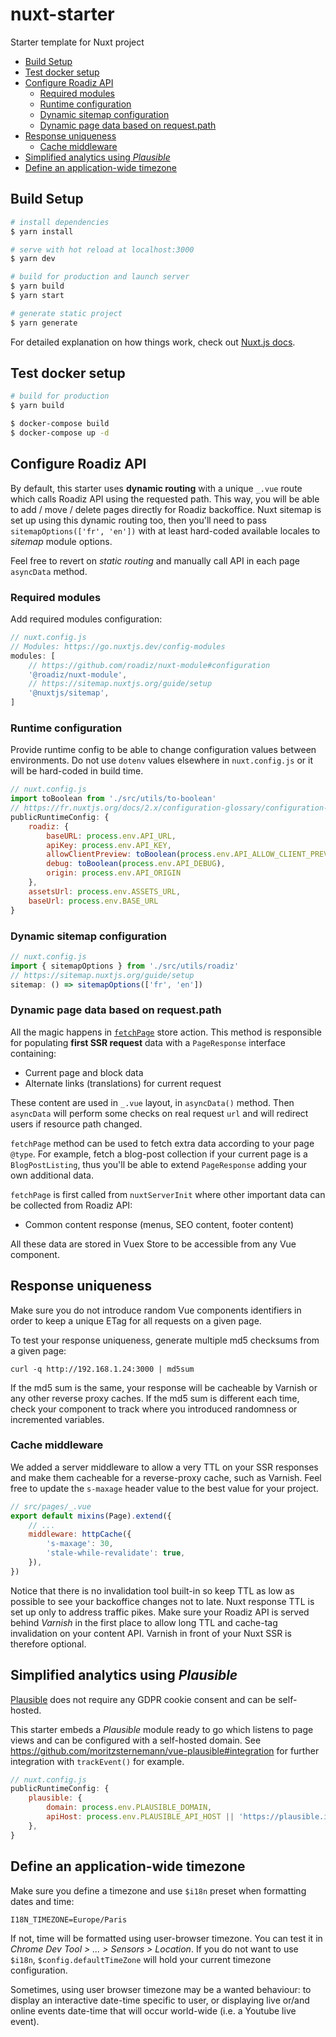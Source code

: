 # nuxt-starter
Starter template for Nuxt project

- [Build Setup](#build-setup)
- [Test docker setup](#test-docker-setup)
- [Configure Roadiz API](#configure-roadiz-api)
    - [Required modules](#required-modules)
    - [Runtime configuration](#runtime-configuration)
    - [Dynamic sitemap configuration](#dynamic-sitemap-configuration)
    - [Dynamic page data based on request.path](#dynamic-page-data-based-on-requestpath)
- [Response uniqueness](#response-uniqueness)
    - [Cache middleware](#cache-middleware)
- [Simplified analytics using *Plausible*](#simplified-analytics-using-plausible)
- [Define an application-wide timezone](#define-an-application-wide-timezone)

## Build Setup

```bash
# install dependencies
$ yarn install

# serve with hot reload at localhost:3000
$ yarn dev

# build for production and launch server
$ yarn build
$ yarn start

# generate static project
$ yarn generate
```

For detailed explanation on how things work, check out [Nuxt.js docs](https://nuxtjs.org).

## Test docker setup

```bash
# build for production
$ yarn build

$ docker-compose build
$ docker-compose up -d
```

## Configure Roadiz API

By default, this starter uses **dynamic routing** with a unique `_.vue` route which calls Roadiz API
using the requested path. This way, you will be able to add / move / delete pages directly for Roadiz backoffice.
Nuxt sitemap is set up using this dynamic routing too, then you'll need to pass `sitemapOptions(['fr', 'en'])` with
at least hard-coded available locales to *sitemap* module options.

Feel free to revert on *static routing* and manually call API in each page `asyncData` method.

### Required modules

Add required modules configuration:

```js
// nuxt.config.js
// Modules: https://go.nuxtjs.dev/config-modules
modules: [
    // https://github.com/roadiz/nuxt-module#configuration
    '@roadiz/nuxt-module',
    // https://sitemap.nuxtjs.org/guide/setup
    '@nuxtjs/sitemap',
]
```

### Runtime configuration

Provide runtime config to be able to change configuration values between
environments. Do not use `dotenv` values elsewhere in `nuxt.config.js` or it will be
hard-coded in build time.

```js
// nuxt.config.js
import toBoolean from './src/utils/to-boolean'
// https://fr.nuxtjs.org/docs/2.x/configuration-glossary/configuration-runtime-config/
publicRuntimeConfig: {
    roadiz: {
        baseURL: process.env.API_URL,
        apiKey: process.env.API_KEY,
        allowClientPreview: toBoolean(process.env.API_ALLOW_CLIENT_PREVIEW),
        debug: toBoolean(process.env.API_DEBUG),
        origin: process.env.API_ORIGIN
    },
    assetsUrl: process.env.ASSETS_URL,
    baseUrl: process.env.BASE_URL
}
```

### Dynamic sitemap configuration

```js
// nuxt.config.js
import { sitemapOptions } from './src/utils/roadiz'
// https://sitemap.nuxtjs.org/guide/setup
sitemap: () => sitemapOptions(['fr', 'en'])
```

### Dynamic page data based on request.path

All the magic happens in [`fetchPage`](https://github.com/rezozero/nuxt-starter/blob/main/src/store/actions.ts#L42) store action. 
This method is responsible for populating **first SSR request** data with a `PageResponse` interface containing:

- Current page and block data
- Alternate links (translations) for current request

These content are used in `_.vue` layout, in `asyncData()` method. Then `asyncData` will perform some checks on 
real request `url` and will redirect users if resource path changed.

`fetchPage` method can be used to fetch extra data according to your page `@type`. For example, fetch a blog-post collection
if your current page is a `BlogPostListing`, thus you'll be able to extend `PageResponse` adding your own additional data.

`fetchPage` is first called from `nuxtServerInit` where other important data can be collected from Roadiz API:

- Common content response (menus, SEO content, footer content)

All these data are stored in Vuex Store to be accessible from any Vue component.

## Response uniqueness

Make sure you do not introduce random Vue components identifiers in order to keep a unique ETag for all requests
on a given page.

To test your response uniqueness, generate multiple md5 checksums from a given page:
```shell
curl -q http://192.168.1.24:3000 | md5sum
```

If the md5 sum is the same, your response will be cacheable by Varnish or any other reverse proxy caches. If the md5 sum 
is different each time, check your component to track where you introduced randomness or incremented variables.

### Cache middleware

We added a server middleware to allow a very TTL on your SSR responses and make them cacheable for a reverse-proxy
cache, such as Varnish. Feel free to update the `s-maxage` header value to the best value for your project.

```js
// src/pages/_.vue
export default mixins(Page).extend({
    // ...
    middleware: httpCache({
        's-maxage': 30,
        'stale-while-revalidate': true,
    }),
})
```

Notice that there is no invalidation tool built-in so keep TTL as low as possible to see your backoffice changes not to
late. Nuxt response TTL is set up only to address traffic pikes. Make sure your Roadiz API is served behind *Varnish* in the
first place to allow long TTL and cache-tag invalidation on your content API. Varnish in front of your Nuxt SSR is therefore
optional.

## Simplified analytics using *Plausible*

[Plausible](https://plausible.io/) does not require any GDPR cookie consent and can be self-hosted.

This starter embeds a *Plausible* module ready to go which listens to page views and can be configured with a self-hosted
domain. See https://github.com/moritzsternemann/vue-plausible#integration for further integration with `trackEvent()` for
example.

```js
// nuxt.config.js
publicRuntimeConfig: {
    plausible: {
        domain: process.env.PLAUSIBLE_DOMAIN,
        apiHost: process.env.PLAUSIBLE_API_HOST || 'https://plausible.io',
    },
}
```

## Define an application-wide timezone

Make sure you define a timezone and use `$i18n` preset when formatting dates and time:

```dotenv
I18N_TIMEZONE=Europe/Paris
```

If not, time will be formatted using user-browser timezone. You can test it in _Chrome Dev Tool > ... > Sensors > Location_.
If you do not want to use `$i18n`, `$config.defaultTimeZone` will hold your current timezone configuration.

Sometimes, using user browser timezone may be a wanted behaviour: to display an interactive date-time specific to user, or
displaying live or/and online events date-time that will occur world-wide (i.e. a Youtube live event). 

